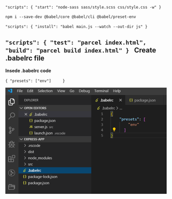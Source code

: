 `"scripts": {
    "start": "node-sass sass/style.scss css/style.css -w"
}
`
```Transpile js in Babel
npm i --save-dev @babel/core @babel/cli @babel/preset-env
```
`"scripts": {
    "install": "babel main.js --watch --out-dir js"
}`

`"scripts": {
    "test": "parcel index.html",
    "build": "parcel build index.html"
}
`
**Create .babelrc file**
------------------------------------------
**Insede .babelrc code**

`{
"presets": ["env"]    
}`

![babelrc](./image-50.png)
